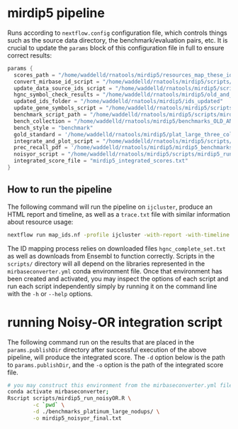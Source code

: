 # mirdip5 pipeline

Runs according to `nextflow.config` configuration file, which controls things such as the source data directory, the benchmark/evaluation pairs, etc. It is crucial to update the `params` block of this configuration file in full to ensure correct results:

```groovy
params {
  scores_path = "/home/waddelld/rnatools/mirdip5/resources_map_these_ids"
  convert_mirbase_id_script = "/home/waddelld/rnatools/mirdip5/scripts/convert_mirbase_ids.R"
  update_data_source_ids_script = "/home/waddelld/rnatools/mirdip5/scripts/mirdip5_update_data_source_ids.py"
  hgnc_symbol_check_results = "/home/waddelld/rnatools/mirdip5/old_and_mirnatip_mirzag_targetscan_id_mapping.csv"
  updated_ids_folder = "/home/waddelld/rnatools/mirdip5/ids_updated"
  update_gene_symbols_script = "/home/waddelld/rnatools/mirdip5/scripts/update_gene_symbols.py"
  benchmark_script_path = "/home/waddelld/rnatools/mirdip5/scripts/mirdip5_bench_one_file.R"
  bench_collection = "/home/waddelld/rnatools/mirdip5/benchmarks_OLD_AND_ID_ISSUE"
  bench_style = "benchmark"
  gold_standard = '/home/waddelld/rnatools/mirdip5/plat_large_three_cols_only.tsv'
  integrate_and_plot_script = "/home/waddelld/rnatools/mirdip5/scripts/mirdip5_integrate_and_plot_benchmarks.R"
  prec_recall_pdf = '/home/waddelld/rnatools/mirdip5/mirdip5_benchmarks.pdf'
  noisyor_script = "/home/waddelld/rnatools/mirdip5/scripts/mirdip5_run_noisyOR.R"
  integrated_score_file = "mirdip5_integrated_scores.txt"
}
```

## How to run the pipeline

The following command will run the pipeline on `ijcluster`, produce an HTML report and timeline, as well as a `trace.txt` file with similar information about resource usage:

```bash
nextflow run map_ids.nf -profile ijcluster -with-report -with-timeline -with-trace
```

The ID mapping process relies on downloaded files `hgnc_complete_set.txt` as well as downloads from Ensembl to function correctly. Scripts in the `scripts/` directory will all depend on the libraries represented in the `mirbaseconverter.yml` conda environment file. Once that environment has been created and activated, you may inspect the options of each script and run each script independently simply by running it on the command line with the `-h` or `--help` options.

# running Noisy-OR integration script

The following command run on the results that are placed in the `params.publishDir` directory after successful execution of the above pipeline, will produce the integrated score. The `-d` option below is the path to `params.publishDir`, and the `-o` option is the path of the integrated score file.

```bash
# you may construct this environment from the mirbaseconverter.yml file in this repository
conda activate mirbaseconverter;
Rscript scripts/mirdip5_run_noisyOR.R \
        -c `pwd` \
        -d ./benchmarks_platinum_large_nodups/ \
        -o mirdip5_noisyor_final.txt
```
